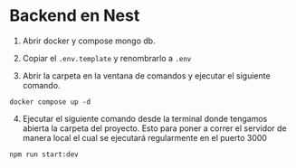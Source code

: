 
# Backend en Nest


1. Abrir docker y compose mongo db.

2. Copiar el ```.env.template``` y renombrarlo a ```.env```

3. Abrir la carpeta en la ventana de comandos y ejecutar el siguiente comando.
```
docker compose up -d
```

4. Ejecutar el siguiente comando desde la terminal donde tengamos abierta la carpeta del proyecto. Esto para poner a correr el servidor de manera local el cual se ejecutará regularmente en el puerto 3000
```
npm run start:dev
``` 